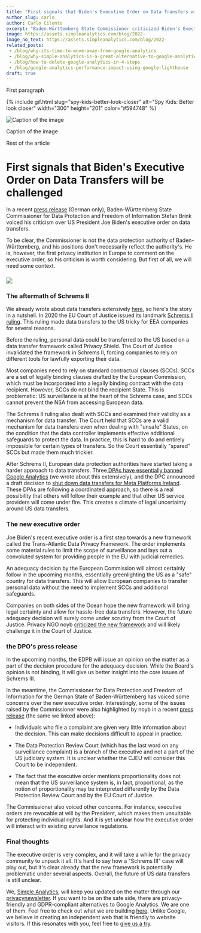 ```yaml
---
title: "First signals that Biden's Executive Order on Data Transfers will be challenged"
author_slug: carlo
author: Carlo Cilento
excerpt: "Baden-Württemberg State Commissioner criticized Biden's Exectuve Order on Data Tranfers. Thereby implicating that a deal between the EU and US is still far away"
image: https://assets.simpleanalytics.com/blog/2022-
image_no_text: https://assets.simpleanalytics.com/blog/2022-
related_posts:
 - /blog/why-its-time-to-move-away-from-google-analytics
 - /blog/why-simple-analytics-is-a-great-alternative-to-google-analytics
 - /blog/how-to-delete-google-analytics-in-4-steps
 - /blog/google-analytics-performance-impact-using-google-lighthouse
draft: true
---
```


First paragraph

{% include gif.html slug="spy-kids-better-look-closer" alt="Spy Kids: Better look closer" width="300" height="201" color="#594748" %}

<img src="https://assets.simpleanalytics.com/blog/google-alternatives/google-analytics-dashboard.png" alt="Caption of the image" class="border-radius" />
<p class="caption" markdown="1">
  Caption of the image
</p>

Rest of the article

First signals that Biden's Executive Order on Data Transfers will be challenged
===============================================================================

In a recent [press release](https://www.baden-wuerttemberg.datenschutz.de/usa-eu-datentransfer-durchfuehrungsverordnung-us-praesident/) (German only), Baden-Württemberg State Commissioner for Data Protection and Freedom of Information Stefan Brink voiced his criticism over US President Joe Biden's executive order on data transfers.

To be clear, the Commissioner is not the data protection authority of Baden-Württemberg, and his positions don't necessarily reflect the authority's. He is, however, the first privacy institution in Europe to comment on the executive order, so his criticism is worth considering. But first of all, we will need some context.

### ![](https://lh5.googleusercontent.com/XfD-wAS2_ll2J4p9tZSdhi5WBIJTQrE4hRkPUf-RwuZ-e2AaDj3MJwJxhHa49NtslpkxF_uCPPqXibNZkYzuY2XV23MMCM0fZXVZlhc0uzTQy34H4V3LvCvmYRWScVQzPp1zRrvGjoRN7jdlLV_ZxOC-FpXKUrcuXLsuvF2DbLHUIFNBH0dQl_z1V2wdpA)

### The aftermath of Schrems II

We already wrote about data transfers extensively [here](https://www.simpleanalytics.com/blog/how-to-move-forward-with-data-transfers-between-the-eu-us), so here's the story in a nutshell. In 2020 the EU Court of Justice issued its landmark [Schrems II ruling](https://gdprhub.eu/index.php?title=CJEU_-_C-311/18_-_Schrems_II). This ruling made data transfers to the US tricky for EEA companies for several reasons.

Before the ruling, personal data could be transferred to the US based on a data transfer framework called Privacy Shield. The Court of Justice invalidated the framework in Schrems II, forcing companies to rely on different tools for lawfully exporting their data.

Most companies need to rely on standard contractual clauses (SCCs). SCCs are a set of legally binding clauses drafted by the European Commission, which must be incorporated into a legally binding contract with the data recipient. However, SCCs do not bind the recipient State. This is problematic: US surveillance is at the heart of the Schrems case, and SCCs cannot prevent the NSA from accessing European data.

The Schrems II ruling also dealt with SCCs and examined their validity as a mechanism for data transfer. The Court held that SCCs are a valid mechanism for data transfers even when dealing with "unsafe" States, on the condition that  the data controller implements effective additional safeguards  to protect the data. In practice, this is hard to do and entirely impossible for certain types of transfers. So the Court essentially "spared" SCCs but made them much trickier.

After Schrems II, European data protection authorities have started taking a harder approach to data transfers. Three[ DPAs have essentially banned Google Analytics](https://www.simpleanalytics.com/blog/is-google-analytics-illegal-in-europe) (we wrote about this extensively), and the DPC announced a draft decision to [shut down data transfers for Meta Platforms Ireland](https://iapp.org/news/a/irish-dpc-files-draft-order-to-halt-metas-data-transfers-to-us/). These DPAs are following a coordinated approach, so there is a real possibility that others will follow their example and that other US service providers will come under fire. This creates a climate of legal uncertainty around US data transfers.

### The new executive order

Joe Biden's recent executive order is a first step towards a new framework called the Trans-Atlantic Data Privacy Framework. The order implements some material rules to limit the scope of surveillance and lays out a convoluted system for providing people in the EU with judicial remedies.

An adequacy decision by the European Commission will almost certainly follow in the upcoming months, essentially greenlighting the US as a "safe" country for data transfers. This will allow European companies to transfer personal data without the need to implement SCCs and additional safeguards.

Companies on both sides of the Ocean hope the new framework will bring legal certainty and allow for hassle-free data transfers. However, the future adequacy decision will surely come under scrutiny from the Court of Justice. Privacy NGO noyb [criticized the new framework](https://noyb.eu/en/new-us-executive-order-unlikely-satisfy-eu-law) and will likely challenge it in the Court of Justice.

### the DPO's press release

In the upcoming months, the EDPB will issue an opinion on the matter as a part of the decision procedure for the adequacy decision. While the Board's opinion is not binding, it will give us better insight into the core issues of Schrems III.

In the meantime, the Commissioner for Data Protection and Freedom of Information for the German State of Baden-Württemberg has voiced some concerns over the new executive order. Interestingly, some of the issues raised by the Commissioner were also highlighted by noyb in a recent [press release](https://noyb.eu/en/new-us-executive-order-unlikely-satisfy-eu-law) (the same we linked above):

-   Individuals who file a complaint are given very little information about the decision. This can make decisions difficult to appeal in practice.

-   The Data Protection Review Court (which has the last word on any surveillance complaint) is a branch of the executive and not a part of the US judiciary system. It is unclear whether the CJEU will consider this Court to be independent.

-   The fact that the executive order mentions proportionality does not mean that the US surveillance system is, in fact, proportional, as the notion of proportionality may be interpreted differently by the Data Protection Review Court and by the EU Court of Justice.

The Commissioner also voiced other concerns. For instance, executive orders are revocable at will by the President, which makes them unsuitable for protecting individual rights. And it is yet unclear how the executive order will interact with existing surveillance regulations.

### Final thoughts

The executive order is very complex, and it will take a while for the privacy community to unpack it all. It's hard to say how a "Schrems III" case will play out, but it's clear already that the new framework is potentially problematic under several aspects. Overall, the future of US data transfers is still unclear.

We, [Simple Analytics](https://www.simpleanalytics.com/), will keep you updated on the matter through our [privacynewsletter](https://theprivacynewsletter.com/). If you want to be on the safe side, there are privacy-friendly and GDPR-compliant alternatives to Google Analytics. We are one of them. Feel free to check out what we are building [here](https://simpleanalytics.com/simpleanalytics.com). Unlike Google, we believe in creating an independent web that is friendly to website visitors. If this resonates with you, feel free to [give us a try](https://simpleanalytics.com/welcome).
